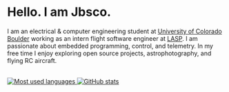 # Hello. I am Jbsco.

I am an electrical & computer engineering student at [University of Colorado Boulder](https://github.com/CuBoulder) working as an intern flight software engineer at [LASP](https://github.com/lasp). I am passionate about embedded programming, control, and telemetry. In my free time I enjoy exploring open source projects, astrophotography, and flying RC aircraft.<br /><br />
<p>
  <a href="https://github-readme-stats-two-beta-71.vercel.app/api/top-langs?username=jbsco&show_icons=true&theme=one_dark_pro&locale=en&layout=compact&include_all_commits=true&hide=G-Code,nESC,AGS+Script,prolog,html,javascript&exclude_repo=wv-dev,spring-2024&count_private=true">
    <img src="https://github-readme-stats-two-beta-71.vercel.app/api/top-langs?username=jbsco&show_icons=true&theme=one_dark_pro&locale=en&layout=compact&langs_count=5&include_all_commits=true&hide=G-Code,nESC,AGS+Script,prolog,html,javascript&exclude_repo=wv-dev,spring-2024&count_private=true" alt="Most used languages" />
  <a href="https://github-readme-stats-two-beta-71.vercel.app/api?username=jbsco&hide=stars,contribs&show_icons=true&show=prs_merged&rank_icon=percentile&include_all_commits=true&theme=one_dark_pro&locale=en">
    <img src="https://github-readme-stats-two-beta-71.vercel.app/api?username=jbsco&hide=stars,contribs&show_icons=true&show=prs_merged&rank_icon=percentile&include_all_commits=true&theme=one_dark_pro&locale=en&count_private=true" alt="GitHub stats" />
  </a>
</p>

<!--
**Jbsco/Jbsco** is a ✨ _special_ ✨ repository because its `README.md` (this file) appears on your GitHub profile.
-->
